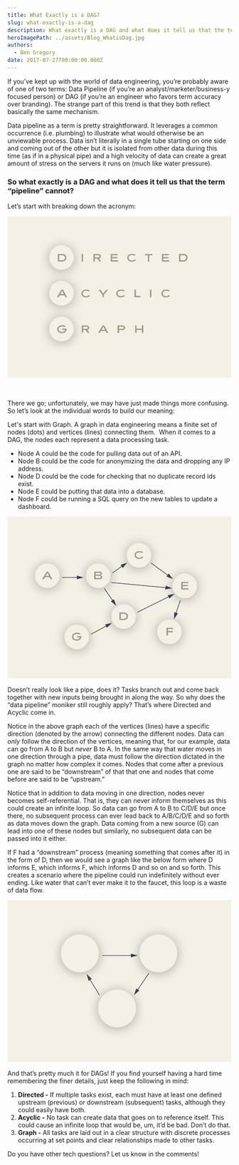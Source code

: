 ```yaml
---
title: What Exactly is a DAG?
slug: what-exactly-is-a-dag
description: What exactly is a DAG and what does it tell us that the term “data pipeline” can't?
heroImagePath: ../assets/Blog_WhatisDag.jpg
authors:
  - Ben Gregory
date: 2017-07-27T00:00:00.000Z
---
```


If you’ve kept up with the world of data engineering, you’re probably aware of one of two terms: Data Pipeline (if you’re an analyst/marketer/business-y focused person) or DAG (if you’re an engineer who favors term accuracy over branding). The strange part of this trend is that they both reflect basically the same mechanism.

Data pipeline as a term is pretty straightforward. It leverages a common occurrence (i.e. plumbing) to illustrate what would otherwise be an unviewable process. Data isn’t literally in a single tube starting on one side and coming out of the other but it is isolated from other data during this time (as if in a physical pipe) and a high velocity of data can create a great amount of stress on the servers it runs on (much like water pressure).

### So what exactly is a DAG and what does it tell us that the term “pipeline” cannot?

Let’s start with breaking down the acronym:

 ![Graphic1_2x.jpg](../assets/Graphic1_2x.jpg)  

&nbsp;

There we go; unfortunately, we may have just made things more confusing. So let’s look at the individual words to build our meaning:

Let's start with Graph. A graph in data engineering means a finite set of nodes (dots) and vertices (lines) connecting them. &nbsp;When it comes to a DAG, the nodes each represent a data processing task.

- Node A could be the code for pulling data out of an API.
- Node B could be the code for anonymizing the data and dropping any IP address.
- Node D could be the code for checking that no duplicate record ids exist.
- Node E could be putting that data into a database.
- Node F could be running a SQL query on the new tables to update a dashboard.

![Graphic3_2x.jpg](../assets/Graphic3_2x.jpg)

Doesn’t really look like a pipe, does it? Tasks branch out and come back together with new inputs being brought in along the way. So why does the “data pipeline” moniker still roughly apply? That’s where Directed and Acyclic come in.

Notice in the above graph each of the vertices (lines) have a specific direction (denoted by the arrow) connecting the different nodes. Data can _only_ follow the direction of the vertices, meaning that, for our example, data can go from A to B but _never_ B to A. In the same way that water moves in one direction through a pipe, data must follow the direction dictated in the graph no matter how complex it comes. Nodes that come after a previous one are said to be “downstream” of that that one and nodes that come before are said to be “upstream.”

Notice that in addition to data moving in one direction, nodes never becomes self-referential. That is, they can never inform themselves as this could create an infinite loop. So data can go from A to B to C/D/E but once there, no subsequent process can ever lead back to A/B/C/D/E and so forth as data moves down the graph. Data coming from a new source (G) can lead into one of these nodes but similarly, no subsequent data can be passed into it either.

If F had a “downstream” process (meaning something that comes after it) in the form of D, then we would see a graph like the below form where D informs E, which informs F, which informs D and so on and so forth. This creates a scenario where the pipeline could run indefinitely without ever ending. Like water that can’t ever make it to the faucet, this loop is a waste of data flow.

![Graphic2_2x.jpg](../assets/Graphic2_2x.jpg)

And that’s pretty much it for DAGs! If you find yourself having a hard time remembering the finer details, just keep the following in mind:

1. **Directed -** If multiple tasks exist, each must have at least one defined upstream (previous) or downstream (subsequent) tasks, although they could easily have both.
2. **Acyclic -** No task can create data that goes on to reference itself. This could cause an infinite loop that would be, um, it’d be bad. Don’t do that.
3. **Graph -** All tasks are laid out in a clear structure with discrete processes occurring at set points and clear relationships made to other tasks.

Do you have other tech questions? Let us know in the comments!

